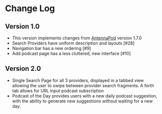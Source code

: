 Change Log
==========

Version 1.0
-------------
* This version implements changes from [AntennaPod](https://github.com/AntennaPod/AntennaPod/blob/develop/CHANGELOG.md "AntennaPod ChangeLog") version 1.7.0
* Search Providers have uniform description and layouts [#28]
* Navigation bar has a new ordering [#9]
* Add podcast page has a less cluttered, new interface [#10]

Version 2.0
-------------
* Single Search Page for all 3 providers, displayed in a tabbed view allowing the user to swipe between provider search fragments. A forth tab allows for URL input podcast subscription
* Podcast of the Day provides users with a new daily podcast suggestion, with the ability to generate new suggestions without waiting for a new day.
